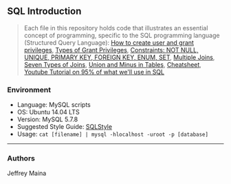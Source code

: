 ## SQL Introduction
> Each file in this repository holds code that illustrates an essential concept of programming,
> specific to the SQL programming language (Structured Query Language):
> [How to create user and grant privileges](https://www.digitalocean.com/community/tutorials/how-to-create-a-new-user-and-grant-permissions-in-mysql),
> [Types of Grant Privileges](http://www.mysqltutorial.org/mysql-grant.aspx),
> [Constraints: NOT NULL, UNIQUE, PRIMARY KEY, FOREIGN KEY, ENUM, SET](http://zetcode.com/databases/mysqltutorial/constraints/),
> [Multiple Joins](http://www.tomjewett.com/dbdesign/dbdesign.php?page=multijoin.php),
> [Seven Types of Joins](https://teamsql.io/blog/?p=923),
> [Union and Minus in Tables](http://www.tomjewett.com/dbdesign/dbdesign.php?page=setops.php),
> [Cheatsheet](http://cse.unl.edu/~sscott/ShowFiles/SQL/CheatSheet/SQLCheatSheet.html),
> [Youtube Tutorial on 95% of what we'll use in SQL](https://www.youtube.com/watch?v=yPu6qV5byu4)

### Environment
* Language: MySQL scripts
* OS: Ubuntu 14.04 LTS
* Version: MySQL 5.7.8
* Suggested Style Guide: [SQLStyle](http://www.tomjewett.com/dbdesign/dbdesign.php?page=setops.php)
* Usage: ```cat [filename] | mysql -hlocalhost -uroot -p [database]```

---
### Authors
Jeffrey Maina

